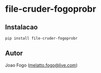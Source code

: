 # file-cruder-fogoprobr

## Instalacao

```
pip install file-cruder-fogoprobr
```

## Autor
Joao Fogo (melatto.fogo@live.com)